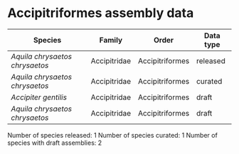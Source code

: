 # Accipitriformes assembly data

| Species | Family | Order | Data type |
| -- | --- | --- | --- |
| *Aquila chrysaetos chrysaetos* | Accipitridae | Accipitriformes | released |
| *Aquila chrysaetos chrysaetos* | Accipitridae | Accipitriformes | curated |
| *Accipiter gentilis* | Accipitridae | Accipitriformes | draft |
| *Aquila chrysaetos chrysaetos* | Accipitridae | Accipitriformes | draft |

Number of species released: 1
Number of species curated: 1
Number of species with draft assemblies: 2

